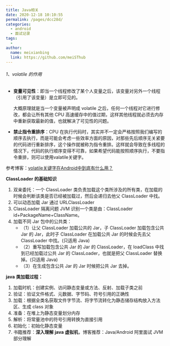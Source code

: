 ```yaml
---
title: Java相关
date: 2020-12-18 10:10:55
permalink: /pages/dcc28d/
categories:
  - android
  - 面试记录
tags:
  - 
author: 
  name: meixianbing
  link: https://github.com/meiSThub
---
```

###### 1、volatile 的作用

* **变量可见性**：即当一个线程修改了某个人变量之后，该变量对另外一个线程（引用了该变量）是立即可见的。

  大概原理就是当一个变量被声明成 volatile 之后，任何一个线程对它进行修改，都会让所有其他 CPU 高速缓存中的值过期，这样其他线程就必须去内存中重新获取最新的值，也就解决了可见性的问题。

* **禁止指令重排序**：CPU 在执行代码时，其实并不一定会严格按照我们编写的顺序去执行，而是可能会考虑一些效率方面的原因，对那些先后顺序无关紧要的代码进行重新排序，这个操作就被称为指令重排。这样就会导致在多线程的情况下，代码的执行顺序变得不可靠，如果希望代码能按照顺序执行，不要指令重排，则可以使用valatile关键字。

参考博客：[volatile关键字在Android中到底有什么用？](https://juejin.cn/post/6903456861475831816)

**ClassLoader** **的基础知识**

1. 双亲委托：一个 ClassLoader 类负责加载这个类所涉及的所有类，在加载的时候会判断该类是否已经被加载过，然后会递归去他父 ClassLoader 中找。 
2. 可以动态加载 Jar 通过 URLClassLoader 
3. ClassLoader 隔离问题 JVM 识别一个类是由：ClassLoader id+PackageName+ClassName。 
4. 加载不同 Jar 包中的公共类： 
   * （1）让父 ClassLoader 加载公共的 Jar，子 ClassLoader 加载包含公共 Jar 的 Jar，此时子 ClassLoader 在加载公共 Jar 的时候会先去父 ClassLoader 中找。(只适用 Java) 
   * （2）重写加载包含公共 Jar 的 Jar 的 ClassLoader，在 loadClass 中找到已经加载过公共 Jar 的 ClassLoader，也就是把父 ClassLoader 替换掉。(只适用 Java) 
   * （3）在生成包含公共 Jar 的 Jar 时候把公共 Jar 去掉。



**java** **类加载过程：** 

1. 加载时机：创建实例、访问静态变量或方法、反射、加载子类之前 
2. 验证：验证文件格式、元数据、字节码、符号引用的正确性 
3. 加载：根据全类名获取文件字节流、将字节流转化为静态储存结构放入方法区、生成 class 对象 
4. 准备：在堆上为静态变量划分内存 
5. 解析：将常量池中的符号引用转换为直接引用 
6. 初始化：初始化静态变量 
7. 书籍推荐：**深入理解** **java** **虚拟机**，博客推荐：Java/Android 阿里面试 JVM 部分理解 
